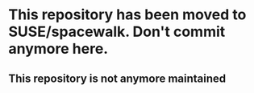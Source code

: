 # This repository has been moved to SUSE/spacewalk. Don't commit anymore here.

## This repository is not anymore maintained
